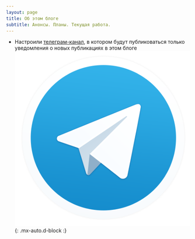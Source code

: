 ```yaml
---
layout: page
title: Об этом блоге
subtitle: Анонсы. Планы. Текущая работа.
---
```

- Настроили [телеграм-канал][a85077ec], в котором будут публиковаться только уведомления о новых публикациях в этом блоге  
![tlgrm-logo](/assets/img/thumb-telegram.png){: .mx-auto.d-block :}

  [a85077ec]: https://t.me/toponim "Информационный канал в поддержку этого блога"
